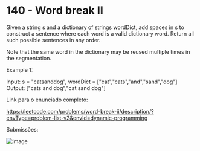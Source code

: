 # 140 - Word break II

Given a string s and a dictionary of strings wordDict, add spaces in s to construct a sentence where each word is a valid dictionary word. Return all such possible sentences in any order.

Note that the same word in the dictionary may be reused multiple times in the segmentation.
 
Example 1:

Input: s = "catsanddog", wordDict = ["cat","cats","and","sand","dog"]
Output: ["cats and dog","cat sand dog"]

Link para o enunciado completo:

https://leetcode.com/problems/word-break-ii/description/?envType=problem-list-v2&envId=dynamic-programming

Submissões:

![image](https://github.com/user-attachments/assets/430852d8-6b59-40d0-a257-f15c259ecb27)

